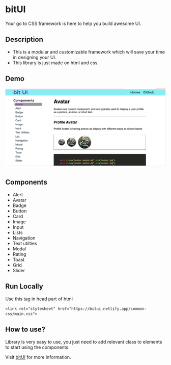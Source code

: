 
# bitUI

Your go to CSS framework is here to help you build awesome UI.


## Description

- This is a modular and customizable framework which will save your time in designing your UI.
- This library is just made on html and css.

## Demo

<img src="/assets/bitUI-look.png" width="600"/>


## Components

- Alert
- Avatar
- Badge
- Button
- Card
- Image
- Input
- Lists
- Navigation
- Text utilties
- Modal
- Rating
- Toast
- Grid
- Slider


## Run Locally


Use this tag in head part of html


    <link rel="stylesheet" href="https://bitui.netlify.app/common-css/main.css">
                        

## How to use?

Library is very easy to use, you just need to add relevant class to elements to start using the components.

Visit [bitUI](https://bitui.netlify.app/) for more information.

    